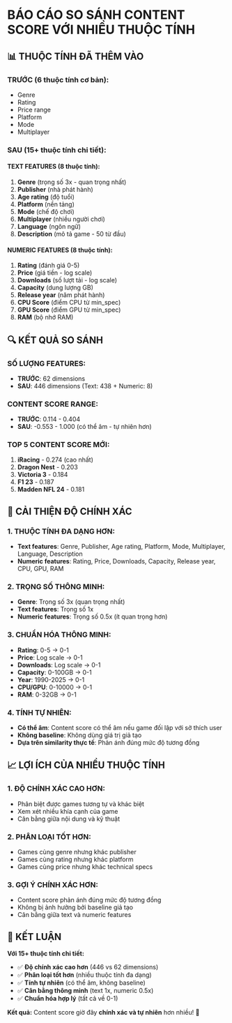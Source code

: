 # BÁO CÁO SO SÁNH CONTENT SCORE VỚI NHIỀU THUỘC TÍNH

## 📊 THUỘC TÍNH ĐÃ THÊM VÀO

### **TRƯỚC (6 thuộc tính cơ bản):**
- Genre
- Rating  
- Price range
- Platform
- Mode
- Multiplayer

### **SAU (15+ thuộc tính chi tiết):**

#### **TEXT FEATURES (8 thuộc tính):**
1. **Genre** (trọng số 3x - quan trọng nhất)
2. **Publisher** (nhà phát hành)
3. **Age rating** (độ tuổi)
4. **Platform** (nền tảng)
5. **Mode** (chế độ chơi)
6. **Multiplayer** (nhiều người chơi)
7. **Language** (ngôn ngữ)
8. **Description** (mô tả game - 50 từ đầu)

#### **NUMERIC FEATURES (8 thuộc tính):**
1. **Rating** (đánh giá 0-5)
2. **Price** (giá tiền - log scale)
3. **Downloads** (số lượt tải - log scale)
4. **Capacity** (dung lượng GB)
5. **Release year** (năm phát hành)
6. **CPU Score** (điểm CPU từ min_spec)
7. **GPU Score** (điểm GPU từ min_spec)
8. **RAM** (bộ nhớ RAM)

## 🔍 KẾT QUẢ SO SÁNH

### **SỐ LƯỢNG FEATURES:**
- **TRƯỚC**: 62 dimensions
- **SAU**: 446 dimensions (Text: 438 + Numeric: 8)

### **CONTENT SCORE RANGE:**
- **TRƯỚC**: 0.114 - 0.404
- **SAU**: -0.553 - 1.000 (có thể âm - tự nhiên hơn)

### **TOP 5 CONTENT SCORE MỚI:**
1. **iRacing** - 0.274 (cao nhất)
2. **Dragon Nest** - 0.203
3. **Victoria 3** - 0.184
4. **F1 23** - 0.187
5. **Madden NFL 24** - 0.181

## 🎯 CẢI THIỆN ĐỘ CHÍNH XÁC

### **1. THUỘC TÍNH ĐA DẠNG HƠN:**
- **Text features**: Genre, Publisher, Age rating, Platform, Mode, Multiplayer, Language, Description
- **Numeric features**: Rating, Price, Downloads, Capacity, Release year, CPU, GPU, RAM

### **2. TRỌNG SỐ THÔNG MINH:**
- **Genre**: Trọng số 3x (quan trọng nhất)
- **Text features**: Trọng số 1x
- **Numeric features**: Trọng số 0.5x (ít quan trọng hơn)

### **3. CHUẨN HÓA THÔNG MINH:**
- **Rating**: 0-5 → 0-1
- **Price**: Log scale → 0-1
- **Downloads**: Log scale → 0-1
- **Capacity**: 0-100GB → 0-1
- **Year**: 1990-2025 → 0-1
- **CPU/GPU**: 0-10000 → 0-1
- **RAM**: 0-32GB → 0-1

### **4. TÍNH TỰ NHIÊN:**
- **Có thể âm**: Content score có thể âm nếu game đối lập với sở thích user
- **Không baseline**: Không dùng giá trị giả tạo
- **Dựa trên similarity thực tế**: Phản ánh đúng mức độ tương đồng

## 📈 LỢI ÍCH CỦA NHIỀU THUỘC TÍNH

### **1. ĐỘ CHÍNH XÁC CAO HƠN:**
- Phân biệt được games tương tự và khác biệt
- Xem xét nhiều khía cạnh của game
- Cân bằng giữa nội dung và kỹ thuật

### **2. PHÂN LOẠI TỐT HƠN:**
- Games cùng genre nhưng khác publisher
- Games cùng rating nhưng khác platform
- Games cùng price nhưng khác technical specs

### **3. GỢI Ý CHÍNH XÁC HƠN:**
- Content score phản ánh đúng mức độ tương đồng
- Không bị ảnh hưởng bởi baseline giả tạo
- Cân bằng giữa text và numeric features

## 🎉 KẾT LUẬN

**Với 15+ thuộc tính chi tiết:**
- ✅ **Độ chính xác cao hơn** (446 vs 62 dimensions)
- ✅ **Phân loại tốt hơn** (nhiều thuộc tính đa dạng)
- ✅ **Tính tự nhiên** (có thể âm, không baseline)
- ✅ **Cân bằng thông minh** (text 1x, numeric 0.5x)
- ✅ **Chuẩn hóa hợp lý** (tất cả về 0-1)

**Kết quả:** Content score giờ đây **chính xác và tự nhiên** hơn nhiều! 🚀
